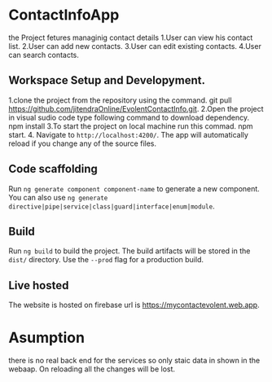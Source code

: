 # ContactInfoApp

the Project fetures managinig contact details 
1.User can view his contact list.
2.User can add new contacts.
3.User can edit existing contacts.
4.User can search contacts.

## Workspace Setup and Developyment.

1.clone the project from the repository using the command.
  git pull https://github.com/jitendraOnline/EvolentContactInfo.git.
2.Open the project in visual sudio code type following command to download dependency.
  npm install
3.To start the project on local machine run this commad.
  npm start. 
4. Navigate to `http://localhost:4200/`. The app will automatically reload if you change any of the source files.

## Code scaffolding

Run `ng generate component component-name` to generate a new component. You can also use `ng generate directive|pipe|service|class|guard|interface|enum|module`.

## Build

Run `ng build` to build the project. The build artifacts will be stored in the `dist/` directory. Use the `--prod` flag for a production build.

## Live hosted

The website is hosted on firebase url is https://mycontactevolent.web.app.

# Asumption
 
 there is no real back end for the services so only staic data in shown in the webaap.
 On reloading all the changes will be lost.
